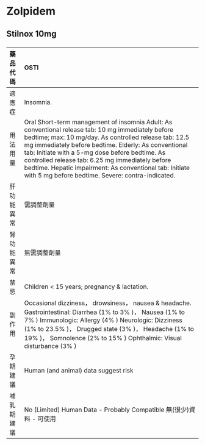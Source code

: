 # Zolpidem

## Stilnox 10mg

##### 

| 藥品代碼   | OSTI                                                                                                                                                                                                                                                                                                                                                                                                                                     |
|:-----------|:-----------------------------------------------------------------------------------------------------------------------------------------------------------------------------------------------------------------------------------------------------------------------------------------------------------------------------------------------------------------------------------------------------------------------------------------|
| 適應症     | Insomnia.                                                                                                                                                                                                                                                                                                                                                                                                                                |
| 用法用量   | Oral Short-term management of insomnia Adult: As conventional release tab: 10 mg immediately before bedtime; max: 10 mg/day. As controlled release tab: 12.5 mg immediately before bedtime. Elderly: As conventional tab: Initiate with a 5-mg dose before bedtime. As controlled release tab: 6.25 mg immediately before bedtime. Hepatic impairment: As conventional tab: Initiate with 5 mg before bedtime. Severe: contra-indicated. |
| 肝功能異常 | 需調整劑量                                                                                                                                                                                                                                                                                                                                                                                                                               |
| 腎功能異常 | 無需調整劑量                                                                                                                                                                                                                                                                                                                                                                                                                             |
| 禁忌       | Children < 15 years; pregnancy & lactation.                                                                                                                                                                                                                                                                                                                                                                                              |
| 副作用     | Occasional dizziness， drowsiness， nausea & headache. Gastrointestinal: Diarrhea (1% to 3% )， Nausea (1% to 7% ) Immunologic: Allergy (4% ) Neurologic: Dizziness (1% to 23.5% )， Drugged state (3% )， Headache (1% to 19% )， Somnolence (2% to 15% ) Ophthalmic: Visual disturbance (3% )                                                                                                                                          |
| 孕期建議   | Human (and animal) data suggest risk                                                                                                                                                                                                                                                                                                                                                                                                     |
| 哺乳期建議 | No (Limited) Human Data - Probably Compatible 無(很少)資料 - 可使用                                                                                                                                                                                                                                                                                                                                                                      |

